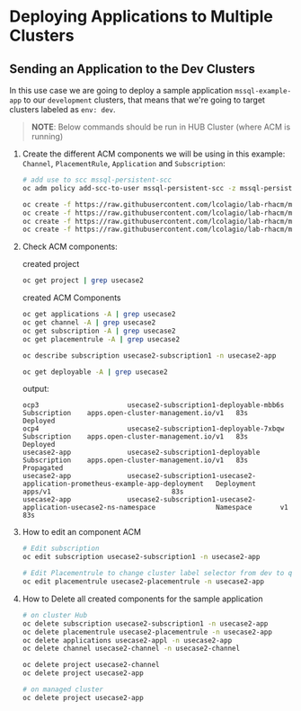 # Deploying Applications to Multiple Clusters

## **Sending an Application to the Dev Clusters**

In this use case we are going to deploy a sample application `mssql-example-app` to our `development` clusters, that means that we're going to target clusters labeled as `env: dev`.

> **NOTE**: Below commands should be run in HUB Cluster (where ACM is running)

1. Create the different ACM components we will be using in this example: `Channel`, `PlacementRule`, `Application` and `Subscription`:

    ~~~sh
    # add use to scc mssql-persistent-scc
    oc adm policy add-scc-to-user mssql-persistent-scc -z mssql-persistent-sa -n usecase2-ap
    ~~~
 
    ~~~sh
    oc create -f https://raw.githubusercontent.com/lcolagio/lab-rhacm/master/temp/usecase2/rhacm/channel.yaml
    oc create -f https://raw.githubusercontent.com/lcolagio/lab-rhacm/master/temp/usecase2/rhacm/application.yaml
    oc create -f https://raw.githubusercontent.com/lcolagio/lab-rhacm/master/temp/usecase2/rhacm/subscription.yaml
    oc create -f https://raw.githubusercontent.com/lcolagio/lab-rhacm/master/temp/usecase2/rhacm/placementrule.yaml
    ~~~

2.  Check ACM components:

    created project

    ~~~sh
    oc get project | grep usecase2
    ~~~

    created ACM Components

    ~~~sh
    oc get applications -A | grep usecase2
    oc get channel -A | grep usecase2
    oc get subscription -A | grep usecase2
    oc get placementrule -A | grep usecase2

    oc describe subscription usecase2-subscription1 -n usecase2-app
    ~~~


    ~~~sh
    oc get deployable -A | grep usecase2
    ~~~
    output: 
    ~~~
    ocp3                      usecase2-subscription1-deployable-mbb6s                                         Subscription    apps.open-cluster-management.io/v1   83s    Deployed
    ocp4                      usecase2-subscription1-deployable-7xbqw                                         Subscription    apps.open-cluster-management.io/v1   83s    Deployed
    usecase2-app              usecase2-subscription1-deployable                                               Subscription    apps.open-cluster-management.io/v1   83s    Propagated
    usecase2-app              usecase2-subscription1-usecase2-application-prometheus-example-app-deployment   Deployment      apps/v1                              83s
    usecase2-app              usecase2-subscription1-usecase2-application-usecase2-ns-namespace               Namespace       v1                                   83s
    ~~~

3. How to edit an component ACM

    ~~~sh
    # Edit subscription
    oc edit subscription usecase2-subscription1 -n usecase2-app
    ~~~

    ~~~sh
    # Edit Placementrule to change cluster label selector from dev to qua by example
    oc edit placementrule usecase2-placementrule -n usecase2-app
    ~~~


4. How to Delete all created components for the sample application

    ~~~sh
    # on cluster Hub
    oc delete subscription usecase2-subscription1 -n usecase2-app
    oc delete placementrule usecase2-placementrule -n usecase2-app
    oc delete applications usecase2-appl -n usecase2-app
    oc delete channel usecase2-channel -n usecase2-channel
    
    oc delete project usecase2-channel
    oc delete project usecase2-app

    # on managed cluster
    oc delete project usecase2-app

    
    ~~~

